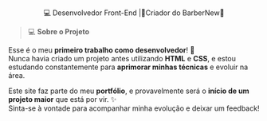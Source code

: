 <p align="center">
  💻 Desenvolvedor Front-End |💈Criador do BarberNew💈  
</p>

> 💻 **Sobre o Projeto**

Esse é o meu **primeiro trabalho como desenvolvedor**! 🚀  
Nunca havia criado um projeto antes utilizando **HTML** e **CSS**, e estou estudando constantemente para **aprimorar minhas técnicas** e evoluir na área.  

Este site faz parte do meu **portfólio**, e provavelmente será o **início de um projeto maior** que está por vir. ✨  
Sinta-se à vontade para acompanhar minha evolução e deixar um feedback!
